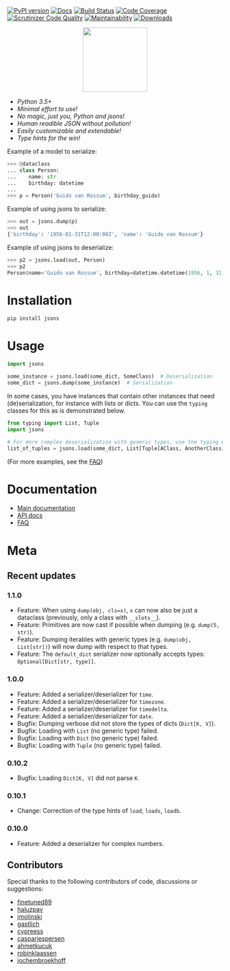 [![PyPI version](https://badge.fury.io/py/jsons.svg)](https://badge.fury.io/py/jsons)
[![Docs](https://readthedocs.org/projects/jsons/badge/?version=latest)](https://jsons.readthedocs.io/en/latest/?badge=latest)
[![Build Status](https://api.travis-ci.org/ramonhagenaars/jsons.svg?branch=master)](https://travis-ci.org/ramonhagenaars/jsons)
[![Code Coverage](https://codecov.io/gh/ramonhagenaars/jsons/branch/master/graph/badge.svg)](https://codecov.io/gh/ramonhagenaars/jsons)
[![Scrutinizer Code Quality](https://scrutinizer-ci.com/g/ramonhagenaars/jsons/badges/quality-score.png?b=master)](https://scrutinizer-ci.com/g/ramonhagenaars/jsons/?branch=master)
[![Maintainability](https://api.codeclimate.com/v1/badges/17d997068b3387c2f2c3/maintainability)](https://codeclimate.com/github/ramonhagenaars/jsons/maintainability)
[![Downloads](https://img.shields.io/pypi/dm/jsons.svg)](https://pypistats.org/packages/jsons)


<p align='center'>
  <a href='https://jsons.readthedocs.io/en/latest/'>
    <img width='150' src='https://github.com/ramonhagenaars/jsons/raw/master/resources/jsons-logo.svg?sanitize=true' />
  </a> 
</p>

  - *Python 3.5+*
  - *Minimal effort to use\!*
  - *No magic, just you, Python and jsons\!*
  - *Human readible JSON without pollution\!*
  - *Easily customizable and extendable\!*
  - *Type hints for the win\!*

Example of a model to serialize:

```python
>>> @dataclass
... class Person:
...    name: str
...    birthday: datetime
...
>>> p = Person('Guido van Rossum', birthday_guido)
```

Example of using jsons to serialize:

```python
>>> out = jsons.dump(p)
>>> out
{'birthday': '1956-01-31T12:00:00Z', 'name': 'Guido van Rossum'}
```

Example of using jsons to deserialize:

```python
>>> p2 = jsons.load(out, Person)
>>> p2
Person(name='Guido van Rossum', birthday=datetime.datetime(1956, 1, 31, 12, 0, tzinfo=datetime.timezone.utc))
```

# Installation

    pip install jsons

# Usage

```python
import jsons

some_instance = jsons.load(some_dict, SomeClass)  # Deserialization
some_dict = jsons.dump(some_instance)  # Serialization
```

In some cases, you have instances that contain other instances that need (de)serialization, for instance with lists or dicts. You can use the
`typing` classes for this as is demonstrated below.

```python
from typing import List, Tuple
import jsons

# For more complex deserialization with generic types, use the typing module
list_of_tuples = jsons.load(some_dict, List[Tuple[AClass, AnotherClass]])
```

(For more examples, see the
[FAQ](https://jsons.readthedocs.io/en/latest/faq.html))

# Documentation 

  - [Main documentation](https://jsons.readthedocs.io/en/latest/)
  - [API docs](https://jsons.readthedocs.io/en/latest/api.html)
  - [FAQ](https://jsons.readthedocs.io/en/latest/faq.html)

# Meta

## Recent updates

### 1.1.0

  - Feature: When using ``dump(obj, cls=x)``, ``x`` can now also be just a dataclass (previously, only a class with ``__slots__``).
  - Feature: Primitives are now cast if possible when dumping (e.g. ``dump(5, str)``).
  - Feature: Dumping iterables with generic types (e.g. ``dump(obj, List[str])``) will now dump with respect to that types.
  - Feature: The ``default_dict`` serializer now optionally accepts types: ``Optional[Dict[str, type]]``.

### 1.0.0

  - Feature: Added a serializer/deserializer for `time`.
  - Feature: Added a serializer/deserializer for `timezone`.
  - Feature: Added a serializer/deserializer for `timedelta`.
  - Feature: Added a serializer/deserializer for `date`.
  - Bugfix: Dumping verbose did not store the types of dicts (`Dict[K,
    V]`).
  - Bugfix: Loading with `List` (no generic type) failed.
  - Bugfix: Loading with `Dict` (no generic type) failed.
  - Bugfix: Loading with `Tuple` (no generic type) failed.

### 0.10.2

  - Bugfix: Loading `Dict[K, V]` did not parse `K`.

### 0.10.1

  - Change: Correction of the type hints of `load`, `loads`, `loadb`.

### 0.10.0

  - Feature: Added a deserializer for complex numbers.


## Contributors

Special thanks to the following contributors of code, discussions or
suggestions:

  - [finetuned89](https://github.com/finetuned89)
  - [haluzpav](https://github.com/haluzpav)
  - [jmolinski](https://github.com/jmolinski)
  - [gastlich](https://github.com/gastlich)
  - [cypreess](https://github.com/cypreess)
  - [casparjespersen](https://github.com/casparjespersen)
  - [ahmetkucuk](https://github.com/ahmetkucuk)
  - [robinklaassen](https://github.com/robinklaassen)
  - [jochembroekhoff](https://github.com/jochembroekhoff)